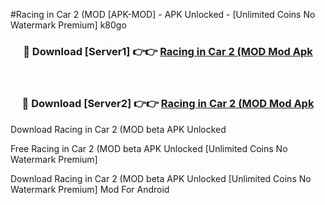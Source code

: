 #Racing in Car 2 (MOD [APK-MOD] - APK Unlocked - [Unlimited Coins No Watermark Premium] k80go



<div align="center">

<h3>🔴 Download [Server1] 👉👉 <a href="https://momento.my/?title=Racing_in_Car_2_(MOD">Racing in Car 2 (MOD Mod Apk</a></h3><br>

<h3>🔴 Download [Server2] 👉👉 <a href="https://momento.my/?title=Racing_in_Car_2_(MOD">Racing in Car 2 (MOD Mod Apk</a></h3>
</div>



Download Racing in Car 2 (MOD beta APK Unlocked

Free Racing in Car 2 (MOD beta APK Unlocked [Unlimited Coins No Watermark Premium]

Download Racing in Car 2 (MOD beta APK Unlocked [Unlimited Coins No Watermark Premium] Mod For Android
